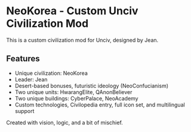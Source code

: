 # NeoKorea - Custom Unciv Civilization Mod

This is a custom civilization mod for Unciv, designed by Jean.

## Features
- Unique civilization: NeoKorea
- Leader: Jean
- Desert-based bonuses, futuristic ideology (NeoConfucianism)
- Two unique units: HwarangElite, QAnonBeliever
- Two unique buildings: CyberPalace, NeoAcademy
- Custom technologies, Civilopedia entry, full icon set, and multilingual support

Created with vision, logic, and a bit of mischief.
